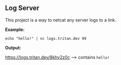 ## Log Server

This project is a way to netcat any server logs to a link.

**Example:**

`echo "hello!" | nc logs.tritan.dev 99`

**Output:**

https://logs.tritan.dev/8khv2z0c --> contains `hello!`
